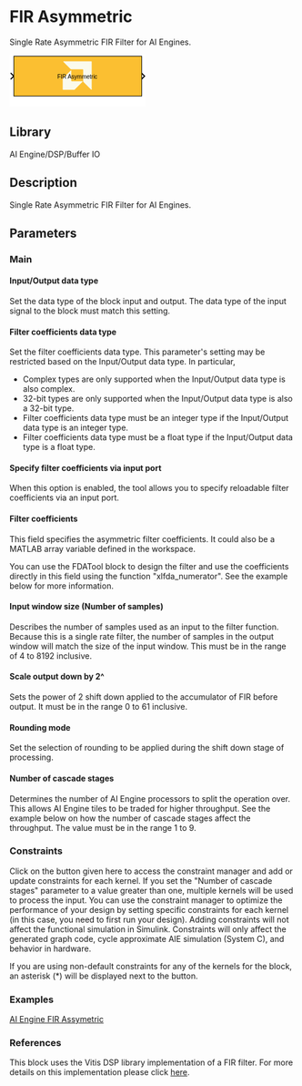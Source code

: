 # FIR Asymmetric
Single Rate Asymmetric FIR Filter for AI Engines.
  
![](./Images/block.png)  

## Library

AI Engine/DSP/Buffer IO

## Description

Single Rate Asymmetric FIR Filter for AI Engines.

## Parameters

### Main  
#### Input/Output data type  
Set the data type of the block input and output. The data type of the input signal to the block must match this setting.

#### Filter coefficients data type  
Set the filter coefficients data type. This parameter's setting may be restricted based on the Input/Output data type. In particular, 

- Complex types are only supported when the Input/Output data type is
  also complex.
- 32-bit types are only supported when the Input/Output data type is
  also a 32-bit type.
- Filter coefficients data type must be an integer type if the
  Input/Output data type is an integer type.
- Filter coefficients data type must be a float type if the Input/Output
  data type is a float type.

#### Specify filter coefficients via input port  
When this option is enabled, the tool allows you to specify reloadable filter coefficients via an input port.

#### Filter coefficients  
This field specifies the asymmetric filter coefficients. It could also be a MATLAB array variable defined in the workspace.

<div class="noteBox">
You can use the FDATool block to design the filter and use the coefficients directly in this field using the function "xlfda_numerator". 
See the example below for more information.
</div>

#### Input window size (Number of samples)  
Describes the number of samples used as an input to the filter function.
Because this is a single rate filter, the number of samples in the output window will match the size of the input window. This must be in the range of 4 to 8192 inclusive. 

#### Scale output down by 2^  
Sets the power of 2 shift down applied to the accumulator of FIR before output. It must be in the range 0 to 61 inclusive.

#### Rounding mode  
Set the selection of rounding to be applied during the shift down stage of processing.

#### Number of cascade stages  
Determines the number of AI Engine processors to split the operation over. This allows AI Engine tiles to be traded for higher throughput. See the example below on how the number of cascade stages affect the throughput. The value must be in the range 1 to 9.

### Constraints
Click on the button given here to access the constraint manager and add or update constraints for each kernel. If you set the "Number of cascade stages" parameter to a value greater than one, multiple kernels will be used to process the input. You can use the constraint manager to optimize the performance of your design by setting specific constraints for each kernel (in this case, you need to first run your design). Adding constraints will not affect the functional simulation in Simulink. Constraints will only affect the generated graph code, cycle approximate AIE simulation (System C), and behavior in hardware.

<div class="noteBox">
If you are using non-default constraints for any of the kernels for the block, an asterisk (*) will be displayed next to the button.
</div>

### Examples
[AI Engine FIR Assymetric](https://github.com/Xilinx/Vitis_Model_Composer/tree/HEAD/Examples/AIENGINE/DSPlib/fir)

### References
This block uses the Vitis DSP library implementation of a FIR filter. For more details on this implementation please click [here](https://docs.xilinx.com/r/en-US/Vitis_Libraries/dsp/user_guide/L2/func-fir-filters.html).
